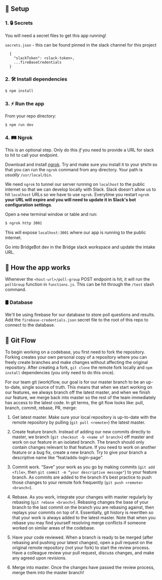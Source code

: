 ## 🚧 Setup

### 1. 🔒 Secrets

You will need a secret files to get this app running!

`secrets.json` - this can be found pinned in the slack channel for this project

```
  {
    "slackToken": <slack-token>,
    ...fireBaseCredentials
  }
```

### 2. 🛠 Install dependencies

```sh
$ npm install
```

### 3. ⚡️ Run the app

From your repo directory:

```sh
$ npm run dev
```

### 4. 🛤 Ngrok

This is an optional step. Only do this _if_ you need to provide a URL for slack to hit to call your endpoint.

Download and install [ngrok](https://ngrok.com/download). Try and make sure you install it to your `$PATH` so that you can run the `ngrok` command from any directory. Your path is _usually_ `/usr/local/bin`.

We need `ngrok` to tunnel our server running on `localhost` to the public internet so that we can develop locally with Slack. Slack doesn't allow us to hit `localhost` URLs so we have to use `ngrok`. Everytime you restart `ngrok` **your URL will expire and you will need to update it in Slack's bot configuration settings**.

Open a new terminal window or table and run:

```sh
$ ngrok http 3001
```

This will expose `localhost:3001` where our app is running to the public internet.

Go into BridgeBot dev in the Bridge slack workspace and update the intake URL.

## 💁 How the app works

Whenever the `<host-url>/poll-group` POST endpoint is hit, it will run the `pollGroup` function in `functions.js`. This can be hit through the `/test` slash command.

### 🛢 Database

We'll be using firebase for our database to store poll questions and results. Add the `firebase-credentials.json` secret file to the root of this repo to connect to the database.

## 📝 Git Flow

To begin working on a codebase, you first need to fork the repository. Forking creates your own personal copy of a repository where you can freely create branches and make changes without affecting the original repository. After creating a fork, `git clone` the remote fork locally and `npm install` dependencies (you only need to do this once).

For our team git (work)flow, our goal is for our master branch to be an up-to-date, single source of truth. This means that when we start working on our features, we always branch off the latest master, and when we finish our feature, we merge back into master so the rest of the team immediately has access to the latest code. In git terms, the git flow looks like: pull, branch, commit, rebase, PR, merge:

1.  Get latest master. Make sure your local repository is up-to-date with the remote repository by pulling (`git pull <remote>`) the latest master.

2.  Create feature branch. Instead of adding our new commits directly to master, we branch (`git checkout -b <name of branch>`) off master and work on our feature in an isolated branch. The branch should only contain changes relevant to that feature. If you need to work on another feature or a bug fix, create a new branch. Try to give your branch a descriptive name like “feat/adds-login-page”.

3.  Commit work. “Save” your work as you go by making commits (`git add <file>`, then `git commit -m “your descriptive message"`) to your feature branch. As commits are added to the branch it’s best practice to push those changes to your remote fork frequently (`git push <remote> <branch>`).
4.  Rebase. As you work, integrate your changes with master regularly by rebasing (`git rebase <branch>`). Rebasing changes the base of your branch to the last commit on the branch you are rebasing against, then replays your commits on top of it. Essentially, git history is rewritten so that your work is always added to the latest master. Note that when you rebase you may find yourself resolving merge conflicts if someone worked on similar areas of the codebase.
5.  Have your code reviewed. When a branch is ready to be merged (after rebasing and pushing your latest changes), open a pull request on the original remote repository (not your fork) to start the review process. Have a colleague review your pull request, discuss changes, and make any agreed upon revisions.
6.  Merge into master. Once the changes have passed the review process, merge them into the master branch!
